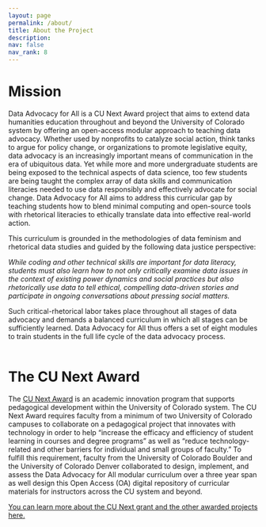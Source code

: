 ```yaml
---
layout: page
permalink: /about/
title: About the Project
description:
nav: false
nav_rank: 8
---
```


# Mission

Data Advocacy for All is a CU Next Award project that aims to extend data humanities education throughout and beyond the University of Colorado system by offering an open-access modular approach to teaching data advocacy. Whether used by nonprofits to catalyze social action, think tanks to argue for policy change, or organizations to promote legislative equity, data advocacy is an increasingly important means of communication in the era of ubiquitous data. Yet while more and more undergraduate students are being exposed to the technical aspects of data science, too few students are being taught the complex array of data skills and communication literacies needed to use data responsibly and effectively advocate for social change. Data Advocacy for All aims to address this curricular gap by teaching students how to blend minimal computing and open-source tools with rhetorical literacies to ethically translate data into effective real-world action.  

This curriculum is grounded in the methodologies of data feminism and rhetorical data studies and guided by the following data justice perspective: 

_While coding and other technical skills are important for data literacy, students must also learn how to not only critically examine data issues in the context of existing power dynamics and social practices but also rhetorically use data to tell ethical, compelling data-driven stories and participate in ongoing conversations about pressing social matters._

Such critical-rhetorical labor takes place throughout all stages of data advocacy and demands a balanced curriculum in which all stages can be sufficiently learned. Data Advocacy for All thus offers a set of eight modules to train students in the full life cycle of the data advocacy process. 
<br><br>
# The CU Next Award

The [CU Next Award](https://www.cu.edu/oaa/academic-innovation-programs/cu-next-award) is an academic innovation program that supports pedagogical development within the University of Colorado system. The CU Next Award requires faculty from a minimum of two University of Colorado campuses to collaborate on a pedagogical project that innovates with technology in order to help “increase the efficacy and efficiency of student learning in courses and degree programs” as well as “reduce technology-related and other barriers for individual and small groups of faculty.” To fulfill this requirement, faculty from the University of Colorado Boulder and the University of Colorado Denver collaborated to design, implement, and assess the Data Advocacy for All modular curriculum over a three year span as well design this Open Access (OA) digital repository of curricular materials for instructors across the CU system and beyond. 

[You can learn more about the CU Next grant and the other awarded projects here.](https://www.cu.edu/oaa/academic-innovation-programs/cu-next-award)
<br><br>
<!--# Cite This Project-->
